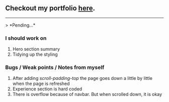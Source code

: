 ## Checkout my portfolio <a href="http://iamalaziz.github.io/portfolio">here</a>.

<hr />
> *Pending...*

### I should work on 

1. Hero section summary
2. Tidying up the styling

### Bugs / Weak points / Notes from myself

1. After adding *scroll-padding-top* the page goes down a little by little when the page is refreshed
2. Experience section is hard coded
3. There is overflow because of navbar. But when scrolled down, it is okay

